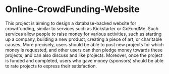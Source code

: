 # Online-CrowdFunding-Website
This project is aiming to design a database-backed website for crowdfunding, similar to services such as Kickstarter or GoFundMe. Such services allow people to raise money for various activities, such as starting up a company, building a new product, creating a piece of art, or charitable causes. 
More precisely, users should be able to post new projects for which money is requested, and other users can then pledge money towards these projects, and can also discuss and like projects. Moreover, once the project is funded and completed, users who gave money (sponsors) should be able to rate projects to express their satisfaction.
